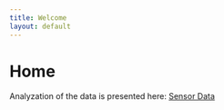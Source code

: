 ```yaml
---
title: Welcome
layout: default
---
```


# Home
Analyzation of the data is presented here: [Sensor Data](https://plants-are-neat.github.io/sensordata)
